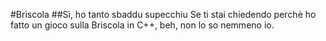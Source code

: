 #Briscola
##Sì, ho tanto sbaddu supecchiu
Se ti stai chiedendo perchè ho fatto un gioco sulla Briscola in C++, beh, non lo so nemmeno io.
